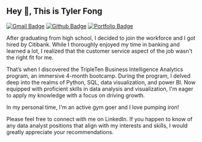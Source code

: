 ## Hey 👋, This is Tyler Fong
[![Gmail Badge](https://img.shields.io/badge/-tpfong04@gmail.com-c14438?style=flat&logo=Gmail&logoColor=white&link=mailto:tpfong04@gmail.com)](mailto:tpfong04@gmail.com) 
[![Github Badge](https://img.shields.io/badge/-TylerFong-grey?style=flat&logo=github&logoColor=white&link=https://github.com/Tyler-Fong/)](https://www.github.com/Tyler-Fong/) [![Portfolio Badge](https://img.shields.io/badge/portfolio-web-blue?style=flat&link=https://github.com/Tyler-Fong/Data_Projects_TripleTen/)](https://github.com/Tyler-Fong/Data_Projects_TripleTen/) <p align='left'>After graduating from high school, I decided to join the workforce and I got hired by Citibank. While I thoroughly enjoyed my time in banking and learned a lot, I realized that the customer service aspect of the job wasn't the right fit for me.

That’s when I discovered the TripleTen Business Intelligence Analytics program, an immersive 4-month bootcamp. During the program, I delved deep into the realms of Python, SQL, data visualization, and power BI. Now equipped with proficient skills in data analysis and visualization, I'm eager to apply my knowledge with a focus on driving growth.

In my personal time, I'm an active gym goer and I love pumping iron!

Please feel free to connect with me on LinkedIn. If you happen to know of any data analyst positions that align with my interests and skills, I would greatly appreciate your recommendations.</p>
